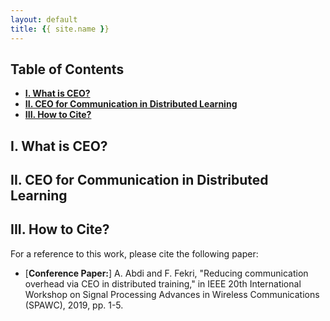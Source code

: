```yaml
---
layout: default
title: {{ site.name }}
---
```



## Table of Contents
* [**I. What is CEO?**](#i-what-is-ceo)
* [**II. CEO for Communication in Distributed Learning**](#ii-ceo-for-communication-in-distributed-learning)
* [**III. How to Cite?**](#iii-how-to-cite)

## I. What is CEO?


## II. CEO for Communication in Distributed Learning


## III. How to Cite?
For a reference to this work, please cite the following paper:

* [**Conference Paper:**] A. Abdi and F. Fekri, "Reducing communication overhead via CEO in distributed training," in IEEE 20th
International Workshop on Signal Processing Advances in Wireless Communications (SPAWC), 2019, pp. 1-5.

